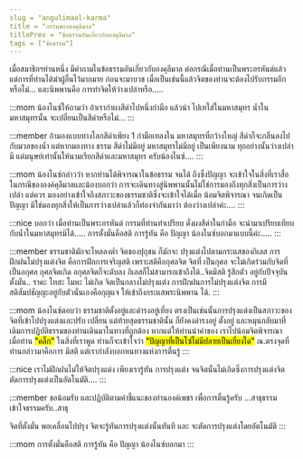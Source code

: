```yaml
---
slug = "angulimaal-karma"
title = "กรรมขององคุลีมาล"
titlePrev = "ข้อธรรมอันเกี่ยวกับองคุลีมาล"
tags = ["ข้อธรรม"]
---
```


เมื่อสมาชิกฯท่านหนึ่ง มีคำถามในข้อธรรมอันเกี่ยวกับองคุลีมาล
ต่อกรณีเมื่อท่านเป็นพระอรหันต์แล้ว แต่การที่ท่านได้ฆ่าผู้อื่นไว้มากมาย
ก่อนจะมาบวช เมื่อเป็นเช่นนี้แล้วจิตของท่านจะต้องไปรับกรรมอีกหรือไม่...
และนิพพานคือ การทำจิตให้ว่างเปล่าหรือ.....

:::mom
น้องไนซ์ให้ถามว่า ถ้าเรากำผงสีดำไปหนึ่งกำมือ แล้วนำ
ไปเทใส่ในมหาสมุทร น้ำในมหาสมุทรนั้น จะเปลี่ยนเป็นสีดำหรือไม่...
:::

:::member
ถ้ามองแบบทางโลกสีดำเพียง 1 กำมือเทลงใน
มหาสมุทรที่กว้างใหญ่ สีดำก็จะกลืนลงไปกับมวลของน้ำ แต่หากมองทาง
ธรรม สีดำไม่มีอยู่ มหาสมุทรไม่มีอยู่ เป็นเพียงนาม ทุกอย่างนั้นว่างเปล่า มี
แต่มนุษย์เท่านั้นให้นามเรียกสีดำและมหาสมุทร ครับน้องไนซ์....
:::

:::mom
น้องไนซ์กล่าวว่า หากท่านได้พิจารณาในข้อธรรม จนได้
ถึงซึ่งปัญญา จะเข้าใจในสิ่งที่เราสื่อในกรณีขององค์คุลีมาลและน้องบอกว่า
การจะเดินทางสู่นิพพานนั้นไม่ใช่การมองถึงทุกสิ่งเป็นการว่างเปล่า แต่ควร
มองอย่างเข้าใจถึงสภาวะของธรรมชาติซึ่งจะเข้าใจได้เมื่อ น้อมจิตพิจารณา
จนเกิดเป็นปัญญา มิใช่มองทุกสิ่งให้เป็นการว่างเปล่าแล้วก็ท่องจำกันมาว่า
ต้องว่างเปล่าค่ะ....
:::

:::nice
บอกว่า เมื่อท่านเป็นพระอรหันต์ กรรมที่ท่านทำเปรียบ
ดั่งผงสีดำในกำมือ จะนำมาเปรียบเทียบกับน้ำในมหาสมุทรมิได้.....
การตั้งมั่นคือสติ การรู้ทัน คือ ปัญญา น้องไนซ์บอกมาแบบนี้ค่ะ.....
:::

:::member
ธรรมชาติมักจะไหลลงต่ำ จิตของปุถุชน ก็มักจะ
ปรุงแต่งไปตามกระแสของกิเลส การฝึกฝนไม่ปรุงแต่งจิต คือการฝึกการเจริญสติ เพราะสติคือกุศลจิต จิตที่
เป็นกุศล จะไม่เกิดร่วมกับจิตที่เป็นอกุศล กุศลจิตเกิด อกุศลจิตก็จะดับลง
กิเลสก็ไม่สามารถเข้าถึงได้..จิตมีสติ รู้สึกตัว อยู่กับปัจจุบัน ตั้งมั่น.. ราคะ
โทสะ โมหะ ไม่เกิด จิตเป็นกลางไม่ปรุงแต่ง การฝึกฝนการไม่ปรุงแต่งจิต
การมีสติสัมปชัญญะอยู่กับตัวนั่นเองคือกุญแจ ให้เข้าถึงกระแสพระนิพพาน
ได้.
:::

:::mom
น้องไนซ์ตอบว่า ธรรมชาติตั้งอยู่และดำรงอยู่เที่ยง
ตรงเป็นเช่นนั้นการปรุงแต่งเป็นสภาวะของจิตที่เข้าไปปรุงแต่งและปรับ
เปลี่ยน แต่ท้ายสุดธรรมชาตินั้น ก็ยังคงดำรงอยู่ ตั้งอยู่ และหมุนกลับมาที่
เดิมการปฏิบัติธรรมของท่านเดินมาในทางที่ถูกต้อง หากแต่ให้ท่านนำคำของ
เราไปน้อมจิตพิจารณา เมื่อท่าน <mark>"คลิ๊ก"</mark> ในสิ่งที่เราพูด ท่านก็จะเข้าใจว่า  <mark>"ปัญญาที่เป็นโซ่ไม่มีปลายเป็นเยี่ยงใด"</mark> ณ.ตรงจุดที่ท่านกล่าวมาคือการ
มีสติ แต่เรากำลังบอกหนทางแห่งการตื่นรู้
:::

:::nice
เราไม่ฝึกฝนไม่ให้จิตปรุงแต่ง เพียงเรารู้ทัน
การปรุงแต่ง จนจิตนั้นไม่เกิดซึ่งการปรุงแต่งจิต ตัดการปรุงแต่งเป็นอัตโนมัติ....
:::

:::member
ขอน้อมรับ และปฏิบัติตามคำชี้แนะของท่านองค์เพชร
เพื่อการตื่นรู้ครับ ...สาธุธรรม<br>
เข้าใจธรรมครับ..สาธุ

จิตที่ตั้งมั่น พอเคลื่อนไปปรุง จิตจะรู้ทันการปรุงแต่งนั้นทันที และ จะตัดการปรุงแต่งโดยอัตโนมัติ
:::

:::mom
การตั้งมั่นคือสติ การรู้ทัน คือ ปัญญา น้องไนซ์บอกมา
:::
